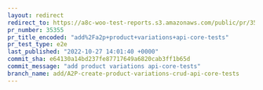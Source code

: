 ```yaml
---
layout: redirect
redirect_to: https://a8c-woo-test-reports.s3.amazonaws.com/public/pr/35355/e2e/index.html
pr_number: 35355
pr_title_encoded: "add%2Fa2p+product+variations+api-core-tests"
pr_test_type: e2e
last_published: "2022-10-27 14:01:40 +0000"
commit_sha: e64130a14bd237fe87717649a6820cab3ff1b65d
commit_message: "add product variations api-core-tests"
branch_name: add/A2P-create-product-variations-crud-api-core-tests
---
```

